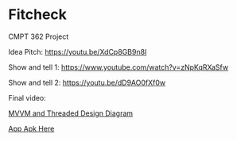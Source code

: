 # Fitcheck
CMPT 362 Project

Idea Pitch: 
https://youtu.be/XdCp8GB9n8I 

Show and tell 1: 
https://www.youtube.com/watch?v=zNpKqRXaSfw

Show and tell 2: 
https://youtu.be/dD9AO0fXf0w

Final video: 

[MVVM and Threaded Design Diagram](https://docs.google.com/presentation/d/1-6kyfsQC4NY7-8-WJaZxz-Bdg3-TN0iA57hgYJaKqJY/edit?usp=sharing)

<a download="app-release.apk" href="/app-release.apk" title="App APK Here">App Apk Here
</a>
